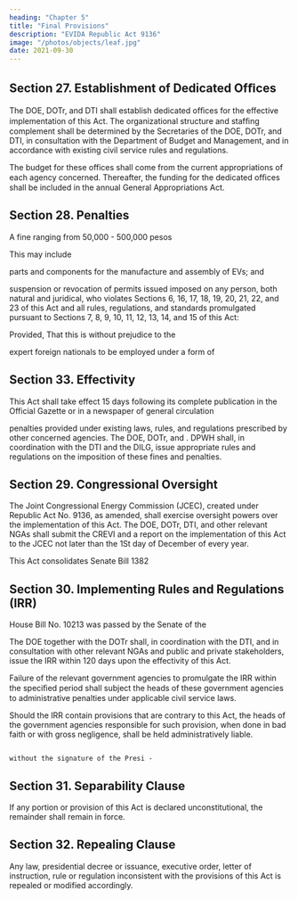```yaml
---
heading: "Chapter 5"
title: "Final Provisions"
description: "EVIDA Republic Act 9136"
image: "/photos/objects/leaf.jpg"
date: 2021-09-30
---
```




## Section 27. Establishment of Dedicated Ofﬁces

The DOE, DOTr, and DTI shall establish dedicated ofﬁces for the effective implementation of this Act. The organizational structure and stafﬁng complement shall be determined by the Secretaries of the DOE, DOTr, and DTI, in consultation with the Department of Budget and Management, and in accordance with existing civil service rules and regulations.
     
The budget for these offices shall come from the current appropriations of each agency concerned. Thereafter, the funding for the dedicated ofﬁces shall be included in the annual General Appropriations Act.


## Section 28. Penalties

A fine ranging from 50,000 - 500,000 pesos

This may include 

parts and components for the manufacture and assembly of EVs; and

suspension or revocation of permits issued imposed on any person, both natural and juridical, who violates Sections 6, 16, 17, 18, 19, 20, 21, 22, and 23 of this Act and all rules, regulations, and standards promulgated pursuant to Sections 7, 8, 9, 10, 11, 12, 13, 14, and 15 of this Act: 

Provided, That this is without prejudice to the 

expert foreign nationals to be employed under a form of



## Section 33. Effectivity

This Act shall take effect 15 days following its complete publication in the Official Gazette or in a newspaper of general circulation

penalties provided under existing laws, rules, and regulations prescribed by other concerned agencies. The DOE, DOTr, and          . DPWH shall, in coordination with the DTI and the DILG, issue appropriate rules and regulations on the imposition of these fines and penalties.


## Section 29. Congressional Oversight

The Joint Congressional Energy Commission (JCEC), created under Republic Act No. 9136, as amended, shall exercise oversight
powers over the implementation of this Act. The DOE, DOTr, DTI, and other relevant NGAs shall submit the CREVI and 
a report on the implementation of this Act to the JCEC not later than the 1St day of December of every year.

This Act consolidates Senate Bill 1382

## Section 30. Implementing Rules and Regulations (IRR) 


 House Bill No. 10213 was passed by the Senate of the

The DOE together with the DOTr shall, in coordination with the DTI, and in consultation with other relevant NGAs and public and private stakeholders, issue the IRR within 120 days upon the effectivity of this Act.

<!-- Philippines and the House of Representatives on December 16,  -->

Failure of the relevant government agencies to promulgate the IRR within the speciﬁed period shall subject the heads of these government agencies to administrative penalties under applicable civil service laws.

Should the IRR contain provisions that are contrary to this Act, the heads of the government agencies responsible for such provision, when done in bad faith or with gross negligence, shall be held administratively liable.              

                                                                                          without the signature of the Presi -
## Section 31. Separability Clause

If any portion or provision of this Act is declared unconstitutional, the remainder shall remain in force. 

<!--                         dbnt, in accordance with Article VI,
                           Section 27 (1) of the Constitution
Act or any provision not affected thereby shall remain in force and effect. -->

## Section 32. Repealing Clause

Any law, presidential decree or issuance, executive order, letter of instruction, rule or regulation inconsistent with the provisions of this Act is repealed or modified accordingly.
